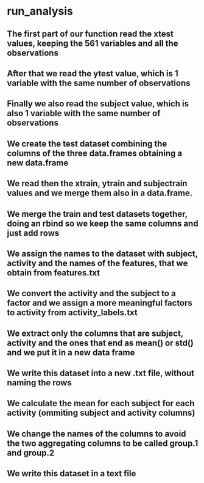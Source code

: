 run_analysis
============

## The first part of our function read the xtest values, keeping the 561 variables and all the observations
## After that we read the ytest value, which is 1 variable with the same number of observations
## Finally we also read the subject value, which is also 1 variable with the same number of observations
## We create the test dataset combining the columns of the three data.frames obtaining a new data.frame
## We read then the xtrain, ytrain and subjectrain values and we merge them also in a data.frame.
## We merge the train and test datasets together, doing an rbind so we keep the same columns and just add rows
## We assign the names to the dataset with subject, activity and the names of the features, that we obtain from features.txt
## We convert the activity and the subject to a factor and we assign a more meaningful factors to activity from activity_labels.txt
## We extract only the columns that are subject, activity and the ones that end as mean() or std() and we put it in a new data frame
## We write this dataset into a new .txt file, without naming the rows
## We calculate the mean for each subject for each activity (ommiting subject and activity columns)
## We change the names of the columns to avoid the two aggregating columns to be called group.1 and group.2
## We write this dataset in a text file
